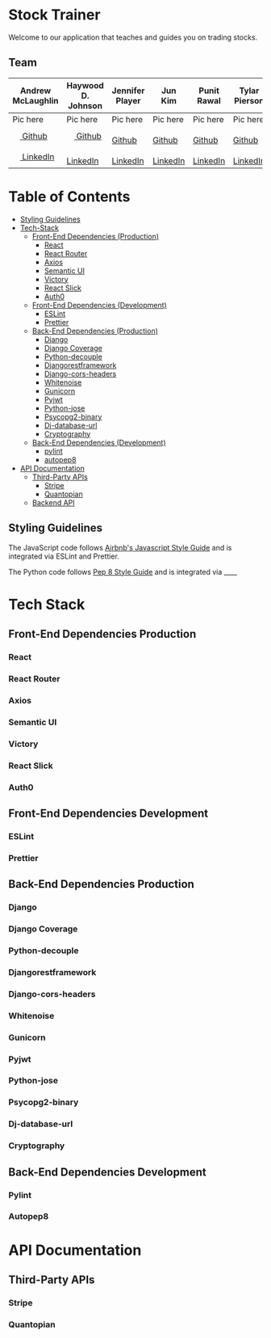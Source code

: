 # Stock Trainer

Welcome to our application that teaches and guides you on trading stocks.

## Team

| Andrew McLaughlin                                                                                                                          | Haywood D. Johnson                                                                                                                                   | Jennifer Player                                                                                                                                    | Jun Kim                                                                                                                             | Punit Rawal                                                                                                                                   | Tylar Pierson                                                                                                                                    |
| ------------------------------------------------------------------------------------------------------------------------------------------ | ---------------------------------------------------------------------------------------------------------------------------------------------------- | -------------------------------------------------------------------------------------------------------------------------------------------------- | ----------------------------------------------------------------------------------------------------------------------------------- | --------------------------------------------------------------------------------------------------------------------------------------------- | ------------------------------------------------------------------------------------------------------------------------------------------------ |
| Pic here                                                                                                                                   | Pic here                                                                                                                                             | Pic here                                                                                                                                           | Pic here                                                                                                                            | Pic here                                                                                                                                      | Pic here                                                                                                                                         |
| [<img src="https://github.com/favicon.ico" width="15"> Github](https://github.com/LaikaFusion)                                             | [<img src="https://github.com/favicon.ico" width="15"> Github](https://github.com/LordOrbnauticus)                                                   | [<img src="https://github.com/favicon.ico" width="15"> Github](https://github.com/chainchompa)                                                     | [<img src="https://github.com/favicon.ico" width="15"> Github](https://github.com/junhyukee)                                        | [<img src="https://github.com/favicon.ico" width="15"> Github](https://github.com/rawalpunit)                                                 | [<img src="https://github.com/favicon.ico" width="15"> Github](https://github.com/tylarpierson)                                                  |
| [ <img src="https://static.licdn.com/sc/h/al2o9zrvru7aqj8e1x2rzsrca" width="15"> LinkedIn](https://www.linkedin.com/in/andrewbmclaughlin/) | [ <img src="https://static.licdn.com/sc/h/al2o9zrvru7aqj8e1x2rzsrca" width="15"> LinkedIn](https://www.linkedin.com/in/haywood-d-johnson-2ba181121/) | [ <img src="https://static.licdn.com/sc/h/al2o9zrvru7aqj8e1x2rzsrca" width="15"> LinkedIn](https://www.linkedin.com/in/jennifer-player-92a6a5153/) | [ <img src="https://static.licdn.com/sc/h/al2o9zrvru7aqj8e1x2rzsrca" width="15"> LinkedIn](https://www.linkedin.com/in/junhyukkim/) | [ <img src="https://static.licdn.com/sc/h/al2o9zrvru7aqj8e1x2rzsrca" width="15"> LinkedIn](https://www.linkedin.com/in/punit-rawal-b7012123/) | [ <img src="https://static.licdn.com/sc/h/al2o9zrvru7aqj8e1x2rzsrca" width="15"> LinkedIn](https://www.linkedin.com/in/tylar-pierson-370916166/) |

# Table of Contents

- [Styling Guidelines](#styling-guidelines)
- [Tech-Stack](#tech-stack)
  - [Front-End Dependencies (Production)](#front-end-dependencies-production)
    - [React](#react)
    - [React Router](#react-router)
    - [Axios](#axios)
    - [Semantic UI](#semantic-ui)
    - [Victory](#victory)
    - [React Slick](#react-slick)
    - [Auth0](#auth0)
  - [Front-End Dependencies (Development)](#front-end-dependencies-development)
    - [ESLint](#eslint)
    - [Prettier](#prettier)
  - [Back-End Dependencies (Production)](#back-end-dependencies-production)
    - [Django](#django)
    - [Django Coverage](#django-coverage)
    - [Python-decouple](#python-decouple)
    - [Djangorestframework](#djangorestframework)
    - [Django-cors-headers](#djangocorsheaders)
    - [Whitenoise](#whitenoise)
    - [Gunicorn](#gunicorn)
    - [Pyjwt](#pyjwt)
    - [Python-jose](#python-jose)
    - [Psycopg2-binary](#psycopg2-binary)
    - [Dj-database-url](#dj-database-url)
    - [Cryptography](#cryptography)
  - [Back-End Dependencies (Development)](#back-end-dependencies-development)
    - [pylint](#pylint)
    - [autopep8](#autopep8)
- [API Documentation](#api-documentation)
  - [Third-Party APIs](#third-party-apis)
    - [Stripe](#stripe)
    - [Quantopian](#quantopian)
  - [Backend API](#backend-api)

## Styling Guidelines

The JavaScript code follows [Airbnb's Javascript Style Guide](https://github.com/airbnb/javascript) and is integrated via ESLint and Prettier.

The Python code follows [Pep 8 Style Guide](https://www.python.org/dev/peps/pep-0008/) and is integrated via \_\_\_\_

# Tech Stack

## Front-End Dependencies Production

### React

### React Router

### Axios

### Semantic UI

### Victory

### React Slick

### Auth0

## Front-End Dependencies Development

### ESLint

### Prettier

## Back-End Dependencies Production

### Django

### Django Coverage

### Python-decouple

### Djangorestframework

### Django-cors-headers

### Whitenoise

### Gunicorn

### Pyjwt

### Python-jose

### Psycopg2-binary

### Dj-database-url

### Cryptography

## Back-End Dependencies Development

### Pylint

### Autopep8

# API Documentation

## Third-Party APIs

### Stripe

### Quantopian
